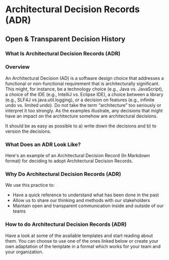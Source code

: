 # Architectural Decision Records (ADR)
## Open & Transparent Decision History

### What Is Architectural Decision Records (ADR)

### Overview

An Architectural Decision (AD) is a software design choice that addresses a functional or non-functional requirement that is architecturally significant. This might, for instance, be a technology choice (e.g., Java vs. JavaScript), a choice of the IDE (e.g., IntelliJ vs. Eclipse IDE), a choice between a library (e.g., SLF4J vs java.util.logging), or a decision on features (e.g., infinite undo vs. limited undo). Do not take the term “architecture” too seriously or interpret it too strongly. As the examples illustrate, any decisions that might have an impact on the architecture somehow are architectural decisions.

It should be as easy as possible to a) write down the decisions and b) to version the decisions.

### What Does an ADR Look Like?

Here's an example of an Architectural Decision Record (In Markdown format) for deciding to adopt Architectural Decision Records.

### Why Do Architectural Decision Records (ADR)

We use this practice to:

* Have a quick reference to understand what has been done in the past
* Allow us to share our thinking and methods with our stakeholders
* Maintain open and transparent communication inside and outside of our teams

### How to do Architectural Decision Records (ADR)

Have a look at some of the available templates and start reading about them. You can choose to use one of the ones linked below or create your own adaptation of the template in a format which works for your team and your organization.
